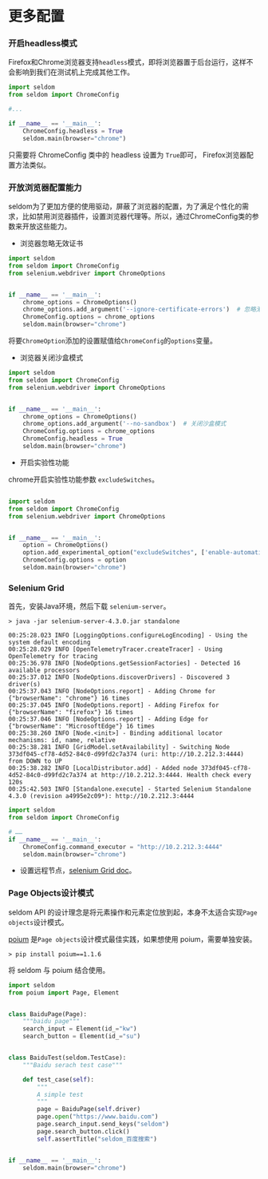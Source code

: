 # 更多配置


### 开启headless模式

Firefox和Chrome浏览器支持`headless`模式，即将浏览器置于后台运行，这样不会影响到我们在测试机上完成其他工作。

```python
import seldom
from seldom import ChromeConfig

#...

if __name__ == '__main__':
    ChromeConfig.headless = True
    seldom.main(browser="chrome")
```

只需要将 ChromeConfig 类中的 headless 设置为 `True`即可， Firefox浏览器配置方法类似。

### 开放浏览器配置能力

seldom为了更加方便的使用驱动，屏蔽了浏览器的配置，为了满足个性化的需求，比如禁用浏览器插件，设置浏览器代理等。所以，通过ChromeConfig类的参数来开放这些能力。

* 浏览器忽略无效证书

```python
import seldom
from seldom import ChromeConfig
from selenium.webdriver import ChromeOptions


if __name__ == '__main__':
    chrome_options = ChromeOptions()
    chrome_options.add_argument('--ignore-certificate-errors')  # 忽略无效证书的问题
    ChromeConfig.options = chrome_options
    seldom.main(browser="chrome")
```

将要`ChromeOption`添加的设置赋值给`ChromeConfig`的`options`变量。

* 浏览器关闭沙盒模式

```python
import seldom
from seldom import ChromeConfig
from selenium.webdriver import ChromeOptions


if __name__ == '__main__':
    chrome_options = ChromeOptions()
    chrome_options.add_argument('--no-sandbox')  # 关闭沙盒模式
    ChromeConfig.options = chrome_options
    ChromeConfig.headless = True
    seldom.main(browser="chrome")
```

* 开启实验性功能

chrome开启实验性功能参数 `excludeSwitches`。

```python

import seldom
from seldom import ChromeConfig
from selenium.webdriver import ChromeOptions


if __name__ == '__main__':
    option = ChromeOptions()
    option.add_experimental_option("excludeSwitches", ['enable-automation', 'enable-logging'])
    ChromeConfig.options = option
    seldom.main(browser="chrome")
```

### Selenium Grid

首先，安装Java环境，然后下载 `selenium-server`。

```shell
> java -jar selenium-server-4.3.0.jar standalone

00:25:28.023 INFO [LoggingOptions.configureLogEncoding] - Using the system default encoding
00:25:28.029 INFO [OpenTelemetryTracer.createTracer] - Using OpenTelemetry for tracing
00:25:36.978 INFO [NodeOptions.getSessionFactories] - Detected 16 available processors
00:25:37.012 INFO [NodeOptions.discoverDrivers] - Discovered 3 driver(s)
00:25:37.043 INFO [NodeOptions.report] - Adding Chrome for {"browserName": "chrome"} 16 times
00:25:37.045 INFO [NodeOptions.report] - Adding Firefox for {"browserName": "firefox"} 16 times
00:25:37.046 INFO [NodeOptions.report] - Adding Edge for {"browserName": "MicrosoftEdge"} 16 times
00:25:38.260 INFO [Node.<init>] - Binding additional locator mechanisms: id, name, relative
00:25:38.281 INFO [GridModel.setAvailability] - Switching Node 373df045-cf78-4d52-84c0-d99fd2c7a374 (uri: http://10.2.212.3:4444) from DOWN to UP
00:25:38.282 INFO [LocalDistributor.add] - Added node 373df045-cf78-4d52-84c0-d99fd2c7a374 at http://10.2.212.3:4444. Health check every 120s
00:25:42.503 INFO [Standalone.execute] - Started Selenium Standalone 4.3.0 (revision a4995e2c09*): http://10.2.212.3:4444
```

```python
import seldom
from seldom import ChromeConfig

# ……
if __name__ == '__main__':
    ChromeConfig.command_executor = "http://10.2.212.3:4444"
    seldom.main(browser="chrome")

```

* 设置远程节点，[selenium Grid doc](https://www.selenium.dev/documentation/grid/getting_started/)。



### Page Objects设计模式

seldom API 的设计理念是将元素操作和元素定位放到起，本身不太适合实现`Page objects`设计模式。

[poium](https://github.com/SeldomQA/poium) 是`Page objects`设计模式最佳实践，如果想使用 poium，需要单独安装。

```shell
> pip install poium==1.1.6
```

将 seldom 与 poium 结合使用。

```python
import seldom
from poium import Page, Element


class BaiduPage(Page):
    """baidu page"""
    search_input = Element(id_="kw")
    search_button = Element(id_="su")


class BaiduTest(seldom.TestCase):
    """Baidu serach test case"""

    def test_case(self):
        """
        A simple test
        """
        page = BaiduPage(self.driver)
        page.open("https://www.baidu.com")
        page.search_input.send_keys("seldom")
        page.search_button.click()
        self.assertTitle("seldom_百度搜索")


if __name__ == '__main__':
    seldom.main(browser="chrome")
```